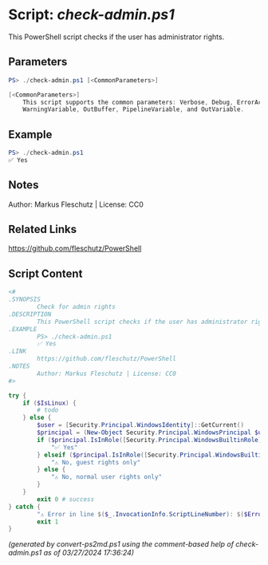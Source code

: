 Script: *check-admin.ps1*
========================

This PowerShell script checks if the user has administrator rights.

Parameters
----------
```powershell
PS> ./check-admin.ps1 [<CommonParameters>]

[<CommonParameters>]
    This script supports the common parameters: Verbose, Debug, ErrorAction, ErrorVariable, WarningAction, 
    WarningVariable, OutBuffer, PipelineVariable, and OutVariable.
```

Example
-------
```powershell
PS> ./check-admin.ps1
✅ Yes

```

Notes
-----
Author: Markus Fleschutz | License: CC0

Related Links
-------------
https://github.com/fleschutz/PowerShell

Script Content
--------------
```powershell
<#
.SYNOPSIS
        Check for admin rights
.DESCRIPTION
        This PowerShell script checks if the user has administrator rights.
.EXAMPLE
        PS> ./check-admin.ps1
        ✅ Yes
.LINK
        https://github.com/fleschutz/PowerShell
.NOTES
        Author: Markus Fleschutz | License: CC0
#>

try {
	if ($IsLinux) {
		# todo
	} else {
		$user = [Security.Principal.WindowsIdentity]::GetCurrent()
		$principal = (New-Object Security.Principal.WindowsPrincipal $user)
		if ($principal.IsInRole([Security.Principal.WindowsBuiltinRole]::Administrator)) {
			"✅ Yes"
		} elseif ($principal.IsInRole([Security.Principal.WindowsBuiltinRole]::Guest)) {
			"⚠️ No, guest rights only"
		} else {
			"⚠️ No, normal user rights only"
		}
	}  
        exit 0 # success
} catch {
        "⚠️ Error in line $($_.InvocationInfo.ScriptLineNumber): $($Error[0])"
        exit 1
}	
```

*(generated by convert-ps2md.ps1 using the comment-based help of check-admin.ps1 as of 03/27/2024 17:36:24)*
